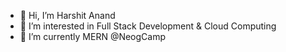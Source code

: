 - 👋 Hi, I’m Harshit Anand
- 👀 I’m interested in Full Stack Development & Cloud Computing
- 🌱 I’m currently MERN @NeogCamp

<!---
anandsr21harshit/anandsr21harshit is a ✨ special ✨ repository because its `README.md` (this file) appears on your GitHub profile.
You can click the Preview link to take a look at your changes.
--->
